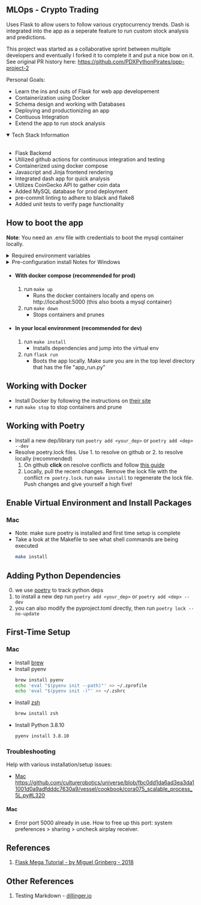 ## MLOps - Crypto Trading

Uses Flask to allow users to follow various cryptocurrency trends. Dash is integrated into the app as a seperate feature to run custom stock analysis and predictions.

 This project was started as a collaborative sprint between multiple developers and eventually I forked it to complete it and put a nice bow on it. See original PR history here: https://github.com/PDXPythonPirates/ppp-project-2
 
 Personal Goals: 
  - Learn the ins and outs of Flask for web app developement
  - Containerization using Docker
  - Schema design and working with Databases
  - Deploying and productionizing an app
  - Contiuous Integration
  - Extend the app to run stock analysis
<details open>
<summary>Tech Stack Information</summary>
<br>
   <ul>

<li> Flask Backend</li>
<li> Utilized github actions for continuous integration and testing</li>
<li> Containerized using docker compose</li>
<li> Javascript and Jinja frontend rendering</li>
<li> Integrated dash app for quick analysis</li>
<li> Utilizes CoinGecko API to gather coin data</li>
<li> Added MySQL database for prod deployment</li>
<li> pre-commit linting to adhere to black and flake8</li>
<li> Added unit tests to verify page functionality</li>

   </ul>
</details>

## How to boot the app

 **Note**: You need an .env file with credentials to boot the mysql container locally.

 <details>
<summary>Required environment variables</summary>
<br>
   <ul>

<li> DATABASE_URL</li>
<li> DB_USER</li>
<li> DB_PASSWORD</li>
<li> DB_HOST</li>
<li> DB_NAME</li>
<li> DB_PORT</li>
<li> DATABASE_URL_DOCKER</li>

   </ul>
</details>

<details>
<summary>Pre-configuration install Notes for Windows</summary>
<br>
   <ul>

<li> Install choclatey as an administrator (from powershell): https://chocolatey.org/install</li>
<li> Use choco to install make (also from the powershel as admin): `choco install make`</li>
<li> Install poetry. This can be a pain on Windowns. Use docker containers or another virtual environment.</li>
<li> Use WSL to execute make commands on windows. Alternatively, you can run the commands in the make file one by one.</li>

   </ul>
</details>

- #### With docker compose (recommended for prod)
    1. run `make up` 
       * Runs the docker containers locally and opens on  http://localhost:5000 (this also boots a mysql container)
    2. run `make down` 
       * Stops containers and prunes

- #### In your local environment (recommended for dev)
    1. run `make install` 
       * Installs dependencies and jump into the virtual env
    2. run `flask run` 
       * Boots the app locally. Make sure you are in the top level directory that has the file "app_run.py"


## Working with Docker
* Install Docker by following the instructions on [their site](https://docs.docker.com/get-docker/)
* run `make stop` to stop containers and prune

## Working with Poetry

* Install a new dep/library run `poetry add <your_dep>` or `poetry add <dep> --dev`
* Resolve poetry.lock files. Use 1. to resolve on github or 2. to resolve locally (recommended)
   1. On github **click** on resolve conflicts and follow [this guide](https://docs.github.com/en/pull-requests/collaborating-with-pull-requests/addressing-merge-conflicts/resolving-a-merge-conflict-on-github)
   2. Locally, pull the recent changes. Remove the lock file with the conflict `rm poetry.lock`. run `make install` to regenerate the lock file. Push changes and give yourself a high five!


## Enable Virtual Environment and Install Packages

### Mac

* Note: make sure poetry is installed and first time setup is complete
* Take a look at the Makefile to see what shell commands are being executed
   ```bash
   make install
   ```

## Adding Python Dependencies

0. we use [poetry](https://python-poetry.org/) to track python deps
0. to install a new dep run `poetry add <your_dep>` or `poetry add <dep> --dev`
0. you can also modify the pyproject.toml directly, then run `poetry lock --no-update`

## First-Time Setup

### Mac
* Install [brew](https://brew.sh/)
* Install pyenv
   ```bash
   brew install pyenv
   echo 'eval "$(pyenv init --path)"' >> ~/.zprofile
   echo 'eval "$(pyenv init -)"' >> ~/.zshrc
   ```
* Install [zsh](https://sourabhbajaj.com/mac-setup/iTerm/zsh.html)
   ```bash
   brew install zsh
   ```
* Install Python 3.8.10
   ```bash
   pyenv install 3.8.10
   ```

### Troubleshooting

Help with various installation/setup issues:

 * [Mac](#Mac)
https://github.com/culturerobotics/universe/blob/fbc0dd1da6ad3ea3da11001d0a9adfdddc7630a9/vessel/cookbook/cora075_scalable_process_5L.py#L320
#### Mac

- Error port 5000 already in use. How to free up this port: system preferences > sharing > uncheck airplay receiver.

## References
1. [Flask Mega Tutorial - by Miguel Grinberg - 2018](https://blog.miguelgrinberg.com/post/the-flask-mega-tutorial-part-i-hello-world)

## Other References
1. Testing Markdown - [dillinger.io](https://dillinger.io/)

